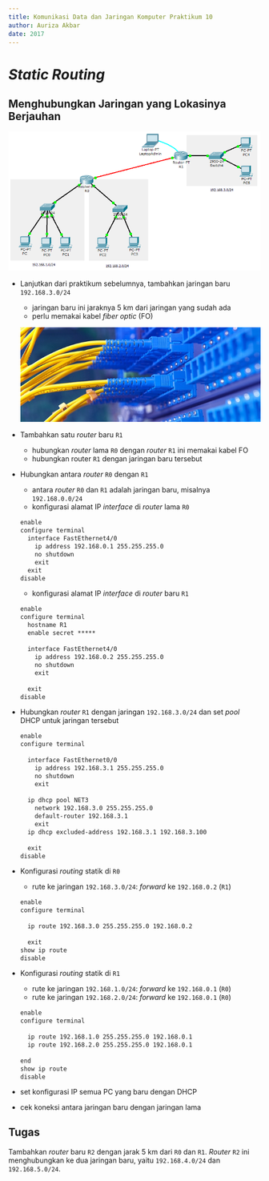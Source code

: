 ```yaml
---
title: Komunikasi Data dan Jaringan Komputer Praktikum 10
author: Auriza Akbar
date: 2017
---
```


# *Static Routing*

## Menghubungkan Jaringan yang Lokasinya Berjauhan

![*Router* untuk menghubungkan jaringan dengan lokasi yang berjauhan](etc/11/static.png)

- Lanjutkan dari praktikum sebelumnya, tambahkan jaringan baru `192.168.3.0/24`
    - jaringan baru ini jaraknya 5 km dari jaringan yang sudah ada
    - perlu memakai kabel *fiber optic* (FO)

    ![Kabel *fiber optic single-mode*](etc/11/fo.jpg)

- Tambahkan satu *router* baru `R1`
    - hubungkan *router* lama `R0` dengan *router* `R1` ini memakai kabel FO
    - hubungkan router `R1` dengan jaringan baru tersebut

- Hubungkan antara *router* `R0` dengan `R1`
    - antara *router* `R0` dan `R1` adalah jaringan baru, misalnya `192.168.0.0/24`
    - konfigurasi alamat IP *interface* di *router* lama `R0`

    ```
    enable
    configure terminal
      interface FastEthernet4/0
        ip address 192.168.0.1 255.255.255.0
        no shutdown
        exit
      exit
    disable
    ```

    - konfigurasi alamat IP *interface* di *router* baru `R1`

    ```
    enable
    configure terminal
      hostname R1
      enable secret *****

      interface FastEthernet4/0
        ip address 192.168.0.2 255.255.255.0
        no shutdown
        exit

      exit
    disable
    ```
- Hubungkan *router* `R1` dengan jaringan `192.168.3.0/24` dan set *pool* DHCP untuk jaringan tersebut

    ```
    enable
    configure terminal

      interface FastEthernet0/0
        ip address 192.168.3.1 255.255.255.0
        no shutdown
        exit

      ip dhcp pool NET3
        network 192.168.3.0 255.255.255.0
        default-router 192.168.3.1
        exit
      ip dhcp excluded-address 192.168.3.1 192.168.3.100

      exit
    disable
    ```

- Konfigurasi *routing* statik di `R0`
    - rute ke jaringan `192.168.3.0/24`: *forward* ke `192.168.0.2` (`R1`)

    ```
    enable
    configure terminal

      ip route 192.168.3.0 255.255.255.0 192.168.0.2

      exit
    show ip route
    disable
    ```

- Konfigurasi *routing* statik di `R1`
    - rute ke jaringan `192.168.1.0/24`: *forward* ke `192.168.0.1` (`R0`)
    - rute ke jaringan `192.168.2.0/24`: *forward* ke `192.168.0.1` (`R0`)

    ```
    enable
    configure terminal

      ip route 192.168.1.0 255.255.255.0 192.168.0.1
      ip route 192.168.2.0 255.255.255.0 192.168.0.1

    end
    show ip route
    disable
    ```

- set konfigurasi IP semua PC yang baru dengan DHCP
- cek koneksi antara jaringan baru dengan jaringan lama


## Tugas

Tambahkan *router* baru `R2` dengan jarak 5 km dari `R0` dan `R1`.
*Router* `R2` ini menghubungkan ke dua jaringan baru, yaitu `192.168.4.0/24` dan `192.168.5.0/24`.
